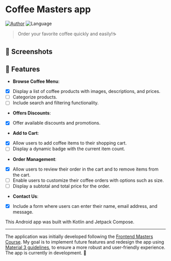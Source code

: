 ﻿# Coffee Masters app

[![Author](https://img.shields.io/badge/author-jaquedreyer-99461c?style=flat-square)](https://github.com/jaquedreyer)
![Language](https://img.shields.io/badge/language-Kotlin-99461c?style=flat-square)

> Order your favorite coffee quickly and easily!:coffee:

## :iphone: Screenshots

## :rocket: Features
* **Browse Coffee Menu**: 
* [X] Display a list of coffee products with images, descriptions, and prices. 
* [ ] Categorize products.
* [ ] Include search and filtering functionality.
* **Offers Discounts**:
* [X] Offer available discounts and promotions.
* **Add to Cart**:
* [X] Allow users to add coffee items to their shopping cart.
* [ ] Display a dynamic badge with the current item count.
* **Order Management**:
* [X] Allow users to review their order in the cart and to remove items from the cart.
* [ ] Enable users to customize their coffee orders with options such as size.
* [ ] Display a subtotal and total price for the order.
* **Contact Us**:
* [X] Include a form where users can enter their name, email address, and message.


This Android app was built with Kotlin and Jetpack Compose.


---
The application was initially developed following the [Frontend Masters Course](https://frontendmasters.com/courses/android-kotlin/). My goal is to implement future features and redesign the app using [Material 3 guidelines](https://m3.material.io/), to ensure a more robust and user-friendly experience. The app is currently in development. :construction:
